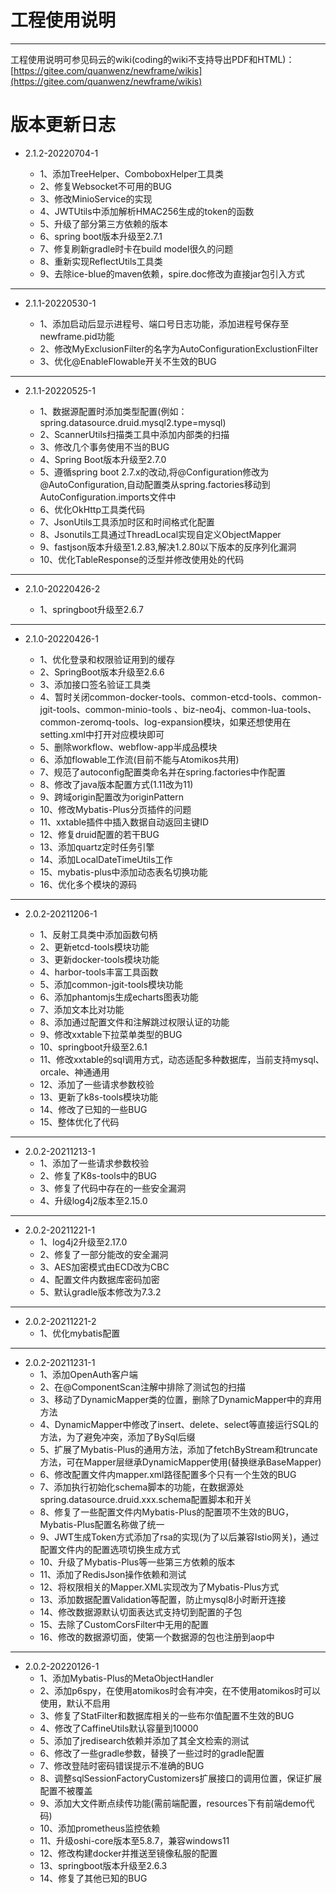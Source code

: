 # 工程使用说明 
---



工程使用说明可参见码云的wiki(coding的wiki不支持导出PDF和HTML)：[https://gitee.com/quanwenz/newframe/wikis](https://gitee.com/quanwenz/newframe/wikis)



版本更新日志
===================================================

- 2.1.2-20220704-1

  - 1、添加TreeHelper、ComboboxHelper工具类
  - 2、修复Websocket不可用的BUG
  - 3、修改MinioService的实现
  - 4、JWTUtils中添加解析HMAC256生成的token的函数
  - 5、升级了部分第三方依赖的版本
  - 6、spring boot版本升级至2.7.1
  - 7、修复刷新gradle时卡在build model很久的问题
  - 8、重新实现ReflectUtils工具类
  - 9、去除ice-blue的maven依赖，spire.doc修改为直接jar包引入方式
-----------------------------------------------

- 2.1.1-20220530-1

  - 1、添加启动后显示进程号、端口号日志功能，添加进程号保存至newframe.pid功能
  - 2、修改MyExclusionFilter的名字为AutoConfigurationExclustionFilter
  - 3、优化@EnableFlowable开关不生效的BUG
-----------------------------------------------

- 2.1.1-20220525-1

  - 1、数据源配置时添加类型配置(例如：spring.datasource.druid.mysql2.type=mysql)
  - 2、ScannerUtils扫描类工具中添加内部类的扫描
  - 3、修改几个事务使用不当的BUG
  - 4、Spring Boot版本升级至2.7.0
  - 5、遵循spring boot 2.7.x的改动,将@Configuration修改为@AutoConfiguration,自动配置类从spring.factories移动到AutoConfiguration.imports文件中
  - 6、优化OkHttp工具类代码
  - 7、JsonUtils工具添加时区和时间格式化配置
  - 8、Jsonutils工具通过ThreadLocal实现自定义ObjectMapper
  - 9、fastjson版本升级至1.2.83,解决1.2.80以下版本的反序列化漏洞
  - 10、优化TableResponse的泛型并修改使用处的代码
  
-----------------------------------------------

- 2.1.0-20220426-2

  - 1、springboot升级至2.6.7
  
-----------------------------------------------
- 2.1.0-20220426-1

  - 1、优化登录和权限验证用到的缓存
  - 2、SpringBoot版本升级至2.6.6
  - 3、添加接口签名验证工具类
  - 4、暂时关闭common-docker-tools、common-etcd-tools、common-jgit-tools、common-minio-tools
    、biz-neo4j、common-lua-tools、common-zeromq-tools、log-expansion模块，如果还想使用在setting.xml中打开对应模块即可
  - 5、删除workflow、webflow-app半成品模块
  - 6、添加flowable工作流(目前不能与Atomikos共用)
  - 7、规范了autoconfig配置类命名并在spring.factories中作配置
  - 8、修改了java版本配置方式(1.11改为11)
  - 9、跨域origin配置改为originPattern
  - 10、修改Mybatis-Plus分页插件的问题
  - 11、xxtable插件中插入数据自动返回主键ID
  - 12、修复druid配置的若干BUG
  - 13、添加quartz定时任务引擎
  - 14、添加LocalDateTimeUtils工作
  - 15、mybatis-plus中添加动态表名切换功能
  - 16、优化多个模块的源码

-----------------------------------------------
- 2.0.2-20211206-1

    - 1、反射工具类中添加函数句柄
    - 2、更新etcd-tools模块功能
    - 3、更新docker-tools模块功能
    - 4、harbor-tools丰富工具函数
    - 5、添加common-jgit-tools模块功能
    - 6、添加phantomjs生成echarts图表功能
    - 7、添加文本比对功能
    - 8、添加通过配置文件和注解跳过权限认证的功能
    - 9、修改xxtable下拉菜单类型的BUG
    - 10、springboot升级至2.6.1
    - 11、修改xxtable的sql调用方式，动态适配多种数据库，当前支持mysql、orcale、神通通用
    - 12、添加了一些请求参数校验
    - 13、更新了k8s-tools模块功能
    - 14、修改了已知的一些BUG
    - 15、整体优化了代码
-----------------------------------------------
- 2.0.2-20211213-1
    - 1、添加了一些请求参数校验
    - 2、修复了K8s-tools中的BUG
    - 3、修复了代码中存在的一些安全漏洞
    - 4、升级log4j2版本至2.15.0

-----------------------------------------------
- 2.0.2-20211221-1
  - 1、log4j2升级至2.17.0
  - 2、修复了一部分能改的安全漏洞
  - 3、AES加密模式由ECD改为CBC
  - 4、配置文件内数据库密码加密
  - 5、默认gradle版本修改为7.3.2

-----------------------------------------------
- 2.0.2-20211221-2
  - 1、优化mybatis配置

-----------------------------------------------
- 2.0.2-20211231-1
  - 1、添加OpenAuth客户端
  - 2、在@ComponentScan注解中排除了测试包的扫描
  - 3、移动了DynamicMapper类的位置，删除了DynamicMapper中的弃用方法
  - 4、DynamicMapper中修改了insert、delete、select等直接运行SQL的方法，为了避免冲突，添加了BySql后缀
  - 5、扩展了Mybatis-Plus的通用方法，添加了fetchByStream和truncate方法，可在Mapper层继承DynamicMapper使用(替换继承BaseMapper)
  - 6、修改配置文件内mapper.xml路径配置多个只有一个生效的BUG
  - 7、添加执行初始化schema脚本的功能，在数据源处spring.datasource.druid.xxx.schema配置脚本和开关
  - 8、修复了一些配置文件内Mybatis-Plus的配置项不生效的BUG，Mybatis-Plus配置名称做了统一
  - 9、JWT生成Token方式添加了rsa的实现(为了以后兼容Istio网关)，通过配置文件内的配置选项切换生成方式
  - 10、升级了Mybatis-Plus等一些第三方依赖的版本
  - 11、添加了RedisJson操作依赖和测试
  - 12、将权限相关的Mapper.XML实现改为了Mybatis-Plus方式
  - 13、添加数据配置Validation等配置，防止mysql8小时断开连接
  - 14、修改数据源默认切面表达式支持切到配置的子包
  - 15、去除了CustomCorsFilter中无用的配置
  - 16、修改的数据源切面，使第一个数据源的包也注册到aop中

-----------------------------------------------
- 2.0.2-20220126-1
  - 1、添加Mybatis-Plus的MetaObjectHandler
  - 2、添加p6spy，在使用atomikos时会有冲突，在不使用atomikos时可以使用，默认不启用
  - 3、修复了StatFilter和数据库相关的一些布尔值配置不生效的BUG
  - 4、修改了CaffineUtils默认容量到10000
  - 5、添加了jredisearch依赖并添加了其全文检索的测试
  - 6、修改了一些gradle参数，替换了一些过时的gradle配置
  - 7、修改登陆时密码错误提示不准确的BUG
  - 8、调整sqlSessionFactoryCustomizers扩展接口的调用位置，保证扩展配置不被覆盖
  - 9、添加大文件断点续传功能(需前端配置，resources下有前端demo代码)
  - 10、添加prometheus监控依赖
  - 11、升级oshi-core版本至5.8.7，兼容windows11
  - 12、修改构建docker并推送至镜像私服的配置
  - 13、springboot版本升级至2.6.3
  - 14、修复了其他已知的BUG
